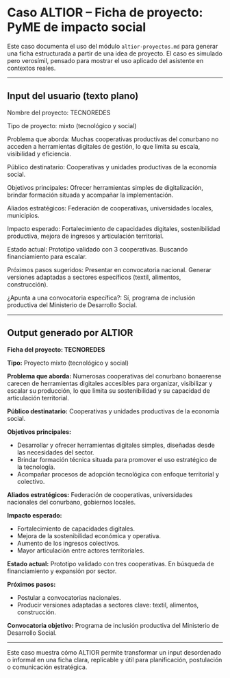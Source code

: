# Caso ALTIOR – Ficha de proyecto: PyME de impacto social

Este caso documenta el uso del módulo `altior-proyectos.md` para generar una ficha estructurada a partir de una idea de proyecto. El caso es simulado pero verosímil, pensado para mostrar el uso aplicado del asistente en contextos reales.

---

## Input del usuario (texto plano)

Nombre del proyecto: TECNOREDES

Tipo de proyecto: mixto (tecnológico y social)

Problema que aborda: Muchas cooperativas productivas del conurbano no acceden a herramientas digitales de gestión, lo que limita su escala, visibilidad y eficiencia.

Público destinatario: Cooperativas y unidades productivas de la economía social.

Objetivos principales: Ofrecer herramientas simples de digitalización, brindar formación situada y acompañar la implementación.

Aliados estratégicos: Federación de cooperativas, universidades locales, municipios.

Impacto esperado: Fortalecimiento de capacidades digitales, sostenibilidad productiva, mejora de ingresos y articulación territorial.

Estado actual: Prototipo validado con 3 cooperativas. Buscando financiamiento para escalar.

Próximos pasos sugeridos: Presentar en convocatoria nacional. Generar versiones adaptadas a sectores específicos (textil, alimentos, construcción).

¿Apunta a una convocatoria específica?: Sí, programa de inclusión productiva del Ministerio de Desarrollo Social.

---

## Output generado por ALTIOR

**Ficha del proyecto: TECNOREDES**

**Tipo:** Proyecto mixto (tecnológico y social)

**Problema que aborda:** Numerosas cooperativas del conurbano bonaerense carecen de herramientas digitales accesibles para organizar, visibilizar y escalar su producción, lo que limita su sostenibilidad y su capacidad de articulación territorial.

**Público destinatario:** Cooperativas y unidades productivas de la economía social.

**Objetivos principales:**
- Desarrollar y ofrecer herramientas digitales simples, diseñadas desde las necesidades del sector.
- Brindar formación técnica situada para promover el uso estratégico de la tecnología.
- Acompañar procesos de adopción tecnológica con enfoque territorial y colectivo.

**Aliados estratégicos:** Federación de cooperativas, universidades nacionales del conurbano, gobiernos locales.

**Impacto esperado:**
- Fortalecimiento de capacidades digitales.
- Mejora de la sostenibilidad económica y operativa.
- Aumento de los ingresos colectivos.
- Mayor articulación entre actores territoriales.

**Estado actual:** Prototipo validado con tres cooperativas. En búsqueda de financiamiento y expansión por sector.

**Próximos pasos:**
- Postular a convocatorias nacionales.
- Producir versiones adaptadas a sectores clave: textil, alimentos, construcción.

**Convocatoria objetivo:** Programa de inclusión productiva del Ministerio de Desarrollo Social.

---

Este caso muestra cómo ALTIOR permite transformar un input desordenado o informal en una ficha clara, replicable y útil para planificación, postulación o comunicación estratégica.
